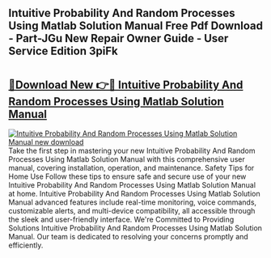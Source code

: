 ## Intuitive Probability And Random Processes Using Matlab Solution Manual Free Pdf Download - Part-JGu New Repair Owner Guide - User Service Edition 3piFk

# <h2><a href="http://bc25782.oget.top/?id=Intuitive+Probability+And+Random+Processes+Using+Matlab+Solution+Manual">🔗Download New 👉🔴 Intuitive Probability And Random Processes Using Matlab Solution Manual</a></h2>

[![Intuitive Probability And Random Processes Using Matlab Solution Manual new download](https://i.imgur.com/5g1atiW.png)](http://bc25782.oget.top/?id=Intuitive+Probability+And+Random+Processes+Using+Matlab+Solution+Manual)
Take the first step in mastering your new Intuitive Probability And Random Processes Using Matlab Solution Manual with this comprehensive user manual, covering installation, operation, and maintenance. Safety Tips for Home Use Follow these tips to ensure safe and secure use of your new Intuitive Probability And Random Processes Using Matlab Solution Manual at home. Intuitive Probability And Random Processes Using Matlab Solution Manual advanced features include real-time monitoring, voice commands, customizable alerts, and multi-device compatibility, all accessible through the sleek and user-friendly interface. We're Committed to Providing Solutions Intuitive Probability And Random Processes Using Matlab Solution Manual. Our team is dedicated to resolving your concerns promptly and efficiently.
